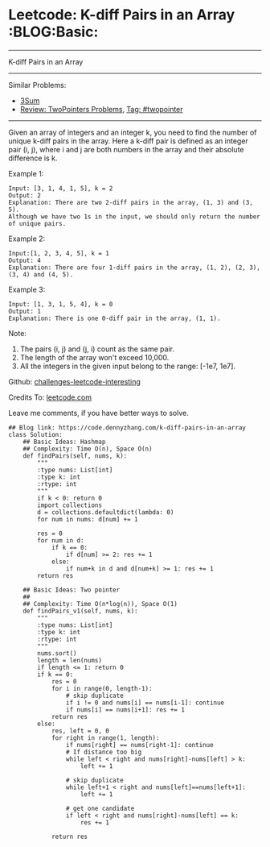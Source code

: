 # Leetcode: K-diff Pairs in an Array     :BLOG:Basic:


---

K-diff Pairs in an Array  

---

Similar Problems:  
-   [3Sum](https://code.dennyzhang.com/3sum)
-   [Review: TwoPointers Problems](https://code.dennyzhang.com/review-twopointer), [Tag: #twopointer](https://code.dennyzhang.com/tag/twopointer)

---

Given an array of integers and an integer k, you need to find the number of unique k-diff pairs in the array. Here a k-diff pair is defined as an integer pair (i, j), where i and j are both numbers in the array and their absolute difference is k.  

Example 1:  

    Input: [3, 1, 4, 1, 5], k = 2
    Output: 2
    Explanation: There are two 2-diff pairs in the array, (1, 3) and (3, 5).
    Although we have two 1s in the input, we should only return the number of unique pairs.

Example 2:  

    Input:[1, 2, 3, 4, 5], k = 1
    Output: 4
    Explanation: There are four 1-diff pairs in the array, (1, 2), (2, 3), (3, 4) and (4, 5).

Example 3:  

    Input: [1, 3, 1, 5, 4], k = 0
    Output: 1
    Explanation: There is one 0-diff pair in the array, (1, 1).

Note:  
1.  The pairs (i, j) and (j, i) count as the same pair.
2.  The length of the array won't exceed 10,000.
3.  All the integers in the given input belong to the range: [-1e7, 1e7].

Github: [challenges-leetcode-interesting](https://github.com/DennyZhang/challenges-leetcode-interesting/tree/master/k-diff-pairs-in-an-array)  

Credits To: [leetcode.com](https://leetcode.com/problems/k-diff-pairs-in-an-array/description/)  

Leave me comments, if you have better ways to solve.  

    ## Blog link: https://code.dennyzhang.com/k-diff-pairs-in-an-array
    class Solution:
        ## Basic Ideas: Hashmap
        ## Complexity: Time O(n), Space O(n)
        def findPairs(self, nums, k):
            """
            :type nums: List[int]
            :type k: int
            :rtype: int
            """
            if k < 0: return 0
            import collections
            d = collections.defaultdict(lambda: 0)
            for num in nums: d[num] += 1
    
            res = 0
            for num in d:
                if k == 0:
                    if d[num] >= 2: res += 1
                else:
                    if num+k in d and d[num+k] >= 1: res += 1
            return res
    
        ## Basic Ideas: Two pointer
        ##
        ## Complexity: Time O(n*log(n)), Space O(1)
        def findPairs_v1(self, nums, k):
            """
            :type nums: List[int]
            :type k: int
            :rtype: int
            """
            nums.sort()
            length = len(nums)
            if length <= 1: return 0
            if k == 0:
                res = 0
                for i in range(0, length-1):
                    # skip duplicate
                    if i != 0 and nums[i] == nums[i-1]: continue
                    if nums[i] == nums[i+1]: res += 1
                return res
            else:
                res, left = 0, 0
                for right in range(1, length):
                    if nums[right] == nums[right-1]: continue
                    # If distance too big
                    while left < right and nums[right]-nums[left] > k:
                        left += 1
    
                    # skip duplicate
                    while left+1 < right and nums[left]==nums[left+1]:
                        left += 1
    
                    # get one candidate
                    if left < right and nums[right]-nums[left] == k:
                        res += 1
    
                return res